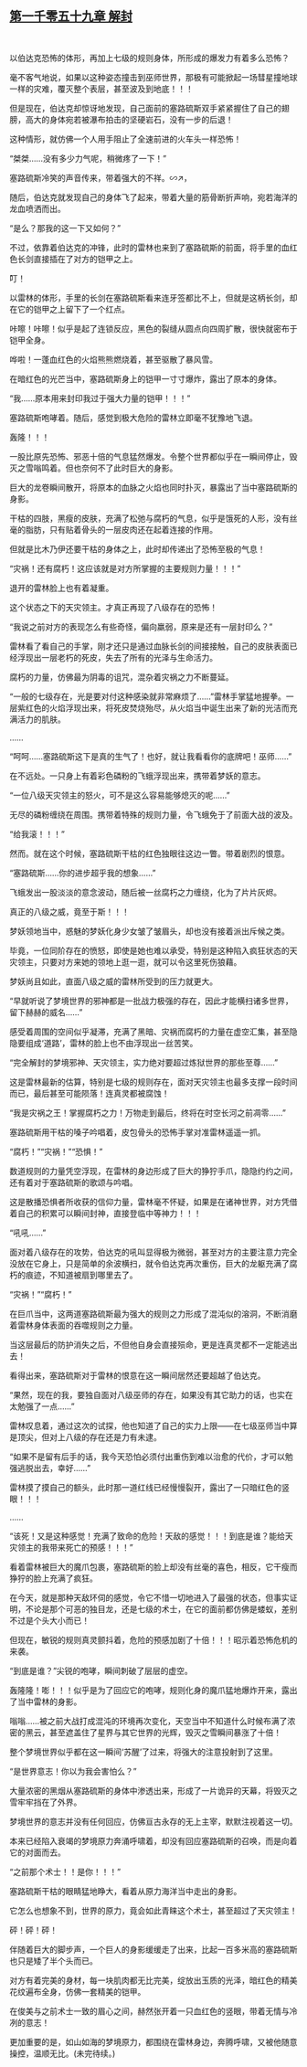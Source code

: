 ## [第一千零五十九章 解封](https://www.xxbiquge.com/11_11222/9049877.html)
﻿

  以伯达克恐怖的体形，再加上七级的规则身体，所形成的爆发力有着多么恐怖？

  毫不客气地说，如果以这种姿态撞击到巫师世界，那极有可能掀起一场彗星撞地球一样的灾难，覆灭整个表层，甚至波及到地底！！！

  但是现在，伯达克却惊讶地发现，自己面前的塞路硫斯双手紧紧握住了自己的翅膀，高大的身体宛若被瀑布拍击的坚硬岩石，没有一步的后退！

  这种情形，就仿佛一个人用手阻止了全速前进的火车头一样恐怖！

  “桀桀……没有多少力气呢，稍微疼了一下！”

  塞路硫斯冷笑的声音传来，带着强大的不祥。∽↗，

  随后，伯达克就发现自己的身体飞了起来，带着大量的筋骨断折声响，宛若海洋的龙血喷洒而出。

  “是么？那我的这一下又如何？”

  不过，依靠着伯达克的冲锋，此时的雷林也来到了塞路硫斯的前面，将手里的血红色长剑直接插在了对方的铠甲之上。

  叮！

  以雷林的体形，手里的长剑在塞路硫斯看来连牙签都比不上，但就是这柄长剑，却在它的铠甲之上留下了一个红点。

  咔嚓！咔嚓！似乎是起了连锁反应，黑色的裂缝从圆点向四周扩散，很快就密布于铠甲全身。

  哗啦！一蓬血红色的火焰熊熊燃烧着，甚至驱散了暴风雪。

  在暗红色的光芒当中，塞路硫斯身上的铠甲一寸寸爆炸，露出了原本的身体。

  “我……原本用来封印我过于强大力量的铠甲！！！”

  塞路硫斯咆哮着。随后，感觉到极大危险的雷林立即毫不犹豫地飞退。

  轰隆！！！

  一股比原先恐怖、邪恶十倍的气息猛然爆发。令整个世界都似乎在一瞬间停止，毁灭之雪嗡鸣着。但也奈何不了此时巨大的身影。

  巨大的龙卷瞬间散开，将原本的血脉之火焰也同时扑灭，暴露出了当中塞路硫斯的身影。

  干枯的四肢，黑瘦的皮肤，充满了松弛与腐朽的气息，似乎是饿死的人形，没有丝毫的脂肪，只有贴着骨头的一层皮肉还在起着连接的作用。

  但就是比木乃伊还要干枯的身体之上，此时却传递出了恐怖至极的气息！

  “灾祸！还有腐朽！这应该就是对方所掌握的主要规则力量！！！”

  退开的雷林脸上也有着凝重。

  这个状态之下的天灾领主。才真正再现了八级存在的恐怖！

  “我说之前对方的表现怎么有些奇怪，偏向羸弱，原来是还有一层封印么？”

  雷林看了看自己的手掌，刚才还只是通过血脉长剑的间接接触，自己的皮肤表面已经浮现出一层老朽的死皮，失去了所有的光泽与生命活力。

  腐朽的力量，仿佛最为阴毒的诅咒，混杂着灾祸之力不断蔓延。

  “一般的七级存在，光是要对付这种感染就非常麻烦了……”雷林手掌猛地握拳。一层紫红色的火焰浮现出来，将死皮焚烧殆尽，从火焰当中诞生出来了新的光洁而充满活力的肌肤。

  ……

  “呵呵……塞路硫斯这下是真的生气了！也好，就让我看看你的底牌吧！巫师……”

  在不远处。一只身上有着彩色磷粉的飞蛾浮现出来，携带着梦妖的意志。

  “一位八级天灾领主的怒火，可不是这么容易能够熄灭的呢……”

  无尽的磷粉缠绕在周围。携带着特殊的规则力量，令飞蛾免于了前面大战的波及。

  “给我滚！！！”

  然而。就在这个时候，塞路硫斯干枯的红色独眼往这边一瞥。带着剧烈的恨意。

  “塞路硫斯……你的进步超乎我的想象……”

  飞蛾发出一股淡淡的意念波动，随后被一丝腐朽之力缠绕，化为了片片灰烬。

  真正的八级之威，竟至于斯！！！

  梦妖领地当中，惑魅的梦妖化身少女皱了皱眉头，却也没有接着派出斥候之类。

  毕竟，一位同阶存在的愤怒，即使是她也难以承受，特别是这种陷入疯狂状态的天灾领主，只要对方来她的领地上逛一逛，就可以令这里死伤狼藉。

  梦妖尚且如此，直面八级之威的雷林所受到的压力就更大。

  “早就听说了梦境世界的邪神都是一批战力极强的存在，因此才能横扫诸多世界，留下赫赫的威名……”

  感受着周围的空间似乎凝滞，充满了黑暗、灾祸而腐朽的力量在虚空汇集，甚至隐隐要组成‘道路’，雷林的脸上也不由浮现出一丝苦笑。

  “完全解封的梦境邪神、天灾领主，实力绝对要超过炼狱世界的那些至尊……”

  这是雷林最新的估算，特别是七级的规则存在，面对天灾领主也最多支撑一段时间而已，最后甚至可能陨落！连真灵都被腐蚀！

  “我是灾祸之王！掌握腐朽之力！万物走到最后，终将在时空长河之前凋零……”

  塞路硫斯用干枯的嗓子吟唱着，皮包骨头的恐怖手掌对准雷林遥遥一抓。

  “腐朽！”“灾祸！”“恐惧！”

  数道规则的力量凭空浮现，在雷林的身边形成了巨大的狰狞手爪，隐隐约约之间，还有着对于塞路硫斯的歌颂与吟唱。

  这是散播恐惧者所收获的信仰力量，雷林毫不怀疑，如果是在诸神世界，对方凭借着自己的积累可以瞬间封神，直接登临中等神力！！！

  “吼吼……”

  面对着八级存在的攻势，伯达克的吼叫显得极为微弱，甚至对方的主要注意力完全没放在它身上，只是简单的余波横扫，就令伯达克再次重伤，巨大的龙躯充满了腐朽的痕迹，不知道被扇到哪里去了。

  “灾祸！”“腐朽！”

  在巨爪当中，这两道塞路硫斯最为强大的规则之力形成了混沌似的溶洞，不断消磨着雷林身体表面的吞噬规则之力量。

  当这层最后的防护消失之后，不但他自身会直接殒命，更是连真灵都不一定能逃出去！

  看得出来，塞路硫斯对于雷林的恨意在这一瞬间居然还要超越了伯达克。

  “果然，现在的我，要独自面对八级巫师的存在，如果没有其它助力的话，也实在太勉强了一点……”

  雷林叹息着，通过这次的试探，他也知道了自己的实力上限——在七级巫师当中算是顶尖，但对上八级的存在还是力有未逮。

  “如果不是留有后手的话，我今天恐怕必须付出重伤到难以治愈的代价，才可以勉强逃脱出去，幸好……”

  雷林摸了摸自己的额头，此时那一道红线已经慢慢裂开，露出了一只暗红色的竖眼！！！

  ……

  “该死！又是这种感觉！充满了致命的危险！天敌的感觉！！！到底是谁？能给天灾领主的我带来死亡的预感！！！”

  看着雷林被巨大的魔爪包裹，塞路硫斯的脸上却没有丝毫的喜色，相反，它干瘦而狰狞的脸上充满了疯狂。

  在今天，就是那种天敌环伺的感觉，令它不惜一切地进入了最强的状态，但事实证明，不论是那个可恶的独目龙，还是七级的术士，在它的面前都仿佛是蝼蚁，差别不过是个头大小而已！

  但现在，敏锐的规则真灵颤抖着，危险的预感加剧了十倍！！！昭示着恐怖危机的来袭。

  “到底是谁？”尖锐的咆哮，瞬间刺破了层层的虚空。

  轰隆隆！嘭！！！似乎是为了回应它的咆哮，规则化身的魔爪猛地爆炸开来，露出了当中雷林的身影。

  嗡嗡……被之前大战打成混沌的环境再次变化，天空当中不知道什么时候布满了浓密的黑云，甚至遮盖住了星界与其它世界的光辉，毁灭之雪瞬间暴涨了十倍！

  整个梦境世界似乎都在这一瞬间‘苏醒’了过来，将强大的注意投射到了这里。

  “是世界意志！你以为我会害怕么？”

  大量浓密的黑烟从塞路硫斯的身体中渗透出来，形成了一片诡异的天幕，将毁灭之雪牢牢挡在了外界。

  梦境世界的意志并没有任何回应，仿佛亘古永存的无上主宰，默默注视着这一切。

  本来已经陷入衰竭的梦境原力奔涌呼啸着，却没有回应塞路硫斯的召唤，而是向着它的对面而去。

  “之前那个术士！！是你！！！”

  塞路硫斯干枯的眼睛猛地睁大，看着从原力海洋当中走出的身影。

  它怎么也想象不到，世界的原力，竟会如此青睐这个术士，甚至超过了天灾领主！

  砰！砰！砰！

  伴随着巨大的脚步声，一个巨人的身影缓缓走了出来，比起一百多米高的塞路硫斯也只是矮了半个头而已。

  对方有着完美的身材，每一块肌肉都无比完美，绽放出玉质的光泽，暗红色的精美花纹遍布全身，仿佛一套精美的铠甲。

  在俊美与之前术士一致的眉心之间，赫然张开着一只血红色的竖眼，带着无情与冷冽的意志！

  更加重要的是，如山如海的梦境原力，都围绕在雷林身边，奔腾呼啸，又被他随意操控，温顺无比。(未完待续。)
